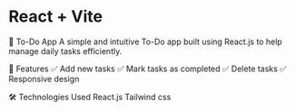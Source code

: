 # React + Vite

📝 To-Do App
A simple and intuitive To-Do app built using React.js to help manage daily tasks efficiently.

🚀 Features
✅ Add new tasks
✅ Mark tasks as completed
✅ Delete tasks
✅ Responsive design

🛠 Technologies Used
React.js
Tailwind css
